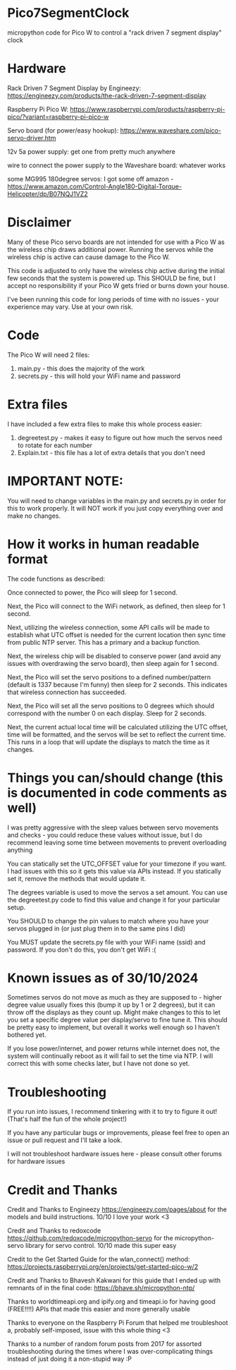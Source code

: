 # Pico7SegmentClock
micropython code for Pico W to control a "rack driven 7 segment display" clock

# Hardware
Rack Driven 7 Segment Display by Engineezy: https://engineezy.com/products/the-rack-driven-7-segment-display

Raspberry Pi Pico W: https://www.raspberrypi.com/products/raspberry-pi-pico/?variant=raspberry-pi-pico-w

Servo board (for power/easy hookup): https://www.waveshare.com/pico-servo-driver.htm

12v 5a power supply: get one from pretty much anywhere

wire to connect the power supply to the Waveshare board: whatever works

some MG995 180degree servos: I got some off amazon - https://www.amazon.com/Control-Angle180-Digital-Torque-Helicopter/dp/B07NQJ1VZ2

# Disclaimer
Many of these Pico servo boards are not intended for use with a Pico W as the wireless chip draws additional power. Running the servos while the wireless chip is active can cause damage to the Pico W.

This code is adjusted to only have the wireless chip active during the initial few seconds that the system is powered up. This SHOULD be fine, but I accept no responsibility if your Pico W gets fried or burns down your house.

I've been running this code for long periods of time with no issues - your experience may vary. Use at your own risk.

# Code
The Pico W will need 2 files:
1) main.py - this does the majority of the work
2) secrets.py - this will hold your WiFi name and password

# Extra files
I have included a few extra files to make this whole process easier:
1) degreetest.py - makes it easy to figure out how much the servos need to rotate for each number
2) Explain.txt - this file has a lot of extra details that you don't need

# IMPORTANT NOTE:
You will need to change variables in the main.py and secrets.py in order for this to work properly. It will NOT work if you just copy everything over and make no changes.

# How it works in human readable format
The code functions as described:

Once connected to power, the Pico will sleep for 1 second.

Next, the Pico will connect to the WiFi network, as defined, then sleep for 1 second.

Next, utilizing the wireless connection, some API calls will be made to establish what UTC offset is needed for the current location then sync time from public NTP server. This has a primary and a backup function.

Next, the wireless chip will be disabled to conserve power (and avoid any issues with overdrawing the servo board), then sleep again for 1 second.

Next, the Pico will set the servo positions to a defined number/pattern (default is 1337 because I'm funny) then sleep for 2 seconds. This indicates that wireless connection has succeeded.

Next, the Pico will set all the servo positions to 0 degrees which should correspond with the number 0 on each display. Sleep for 2 seconds.

Next, the current actual local time will be calculated utilizing the UTC offset, time will be formatted, and the servos will be set to reflect the current time. This runs in a loop that will update the displays to match the time as it changes.


# Things you can/should change (this is documented in code comments as well)
I was pretty aggressive with the sleep values between servo movements and checks - you could reduce these values without issue, but I do recommend leaving some time between movements to prevent overloading anything

You can statically set the UTC_OFFSET value for your timezone if you want. I had issues with this so it gets this value via APIs instead. If you statically set it, remove the methods that would update it.

The degrees variable is used to move the servos a set amount. You can use the degreetest.py code to find this value and change it for your particular setup.

You SHOULD to change the pin values to match where you have your servos plugged in (or just plug them in to the same pins I did)

You MUST update the secrets.py file with your WiFi name (ssid) and password. If you don't do this, you don't get WiFi :( 

# Known issues as of 30/10/2024
Sometimes servos do not move as much as they are supposed to - higher degree value usually fixes this (bump it up by 1 or 2 degrees), but it can throw off the displays as they count up. Might make changes to this to let you set a specific degree value per display/servo to fine tune it. This should be pretty easy to implement, but overall it works well enough so I haven't bothered yet.

If you lose power/internet, and power returns while internet does not, the system will continually reboot as it will fail to set the time via NTP. I will correct this with some checks later, but I have not done so yet.

# Troubleshooting
If you run into issues, I recommend tinkering with it to try to figure it out! (That's half the fun of the whole project!)

If you have any particular bugs or improvements, please feel free to open an issue or pull request and I'll take a look.

I will not troubleshoot hardware issues here - please consult other forums for hardware issues


# Credit and Thanks
Credit and Thanks to Engineezy https://engineezy.com/pages/about for the models and build instructions. 10/10 I love your work <3

Credit and Thanks to redoxcode https://github.com/redoxcode/micropython-servo for the micropython-servo library for servo control. 10/10 made this super easy

Credit to the Get Started Guide for the wlan_connect() method: https://projects.raspberrypi.org/en/projects/get-started-pico-w/2

Credit and Thanks to Bhavesh Kakwani for this guide that I ended up with remnants of in the final code: https://bhave.sh/micropython-ntp/

Thanks to worldtimeapi.org and ipify.org and timeapi.io for having good (FREE!!!!) APIs that made this easier and more generally usable

Thanks to everyone on the Raspberry Pi Forum that helped me troubleshoot a, probably self-imposed, issue with this whole thing <3

Thanks to a number of random forum posts from 2017 for assorted troubleshooting during the times where I was over-complicating things instead of just doing it a non-stupid way :P 
